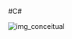 #C#

![img_conceitual](https://github.com/guxtavobandeira/trab_bd01/assets/111713549/2f543de7-1155-4b5b-a049-626e8bc5da93)
